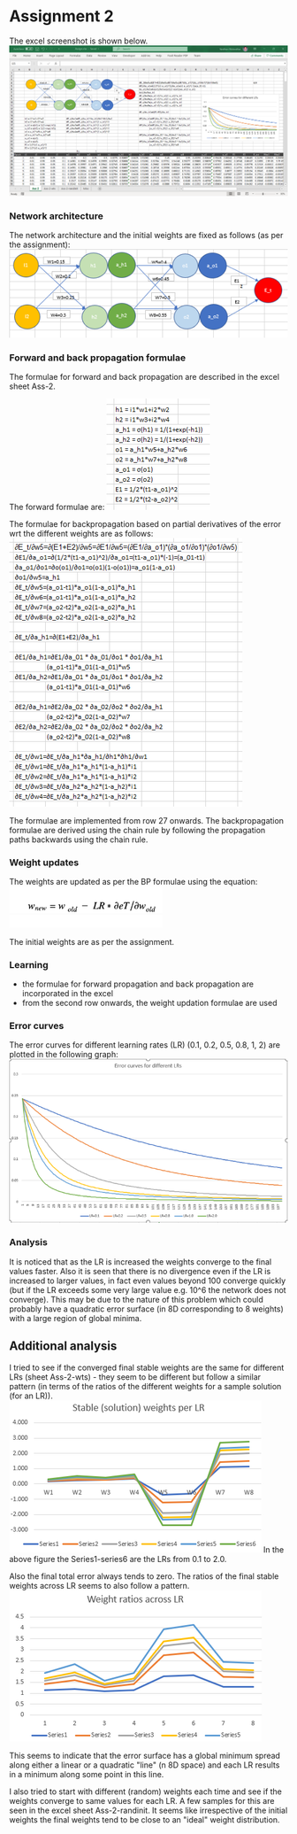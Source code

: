 # Assignment 2
The excel screenshot is shown below.
![Excel screenshot](./pics/excel-screenshot.png)

### Network architecture 
The network architecture and the initial weights are fixed as follows (as per the assignment):
![Network architecture](./pics/nw-arch.png)

### Forward and back propagation formulae
The formulae for forward and back propagation are described in the excel sheet Ass-2.

The forward formulae are:
![Forward computation](./pics/forw-form.png)

The formulae for backpropagation based on partial derivatives of the error wrt the different weights are as follows:
![BackProp formulae](./pics/bp-form.png)

The formulae are implemented from row 27 onwards. 
The backpropagation formulae are derived using the chain rule by following the propagation paths backwards using the chain rule.

### Weight updates 
The weights are updated as per the BP formulae using the equation:
<img src="./pics/learning_formula.png" alt="Learning formula" style="zoom:33%;" />

The initial weights are as per the assignment.

### Learning
* the formulae for forward propagation and back propagation are incorporated in the excel
* from the second row onwards, the weight updation formulae are used

### Error curves
The error curves for different learning rates (LR) (0.1, 0.2, 0.5, 0.8, 1, 2) are plotted in the following graph:
![Error curves](./pics/error-curves.png)

### Analysis
It is noticed that as the LR is increased the weights converge to the final values faster. Also it is seen that there is no divergence even if the LR is increased to larger values, in fact even values beyond 100 converge quickly (but if the LR exceeds some very large value e.g. 10^6 the network does not converge). This may be due to the nature of this problem which could probably have a quadratic error surface (in 8D corresponding to 8 weights) with a large region of global minima.

## Additional analysis

I tried to see if the converged final stable weights are the same for different LRs (sheet Ass-2-wts) - they seem to be different but follow a similar pattern (in terms of the ratios of the different weights for a sample solution (for an LR)). 
![Weights per LR](./pics/wts-per-lr.png)
In the above figure the Series1-series6 are the LRs from 0.1 to 2.0.

Also the final total error always tends to zero. The ratios of the final stable weights across LR seems to also follow a pattern. 
![Weight ratios](./pics/wtratios-across-lr.png)

This seems to indicate that the error surface has a global minimum spread along either a linear or a quadratic "line" (n 8D space) and each LR results in a minimum along some point in this line.

I also tried to start with different (random) weights each time and see if the weights converge to same values for each LR. A few samples for this are seen in the excel sheet Ass-2-randinit.
It seems like irrespective of the initial weights the final weights tend to be close to an "ideal" weight distribution.
